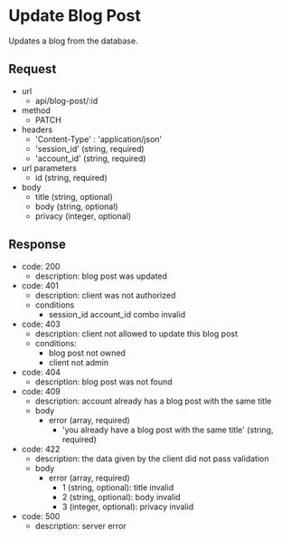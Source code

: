 # Update Blog Post
Updates a blog from the database.

## Request
- url
  - api/blog-post/:id
- method
  - PATCH
- headers
  - 'Content-Type' : 'application/json'
  - 'session_id' (string, required)
  - 'account_id' (string, required)
- url parameters
  - id (string, required)
- body
  - title (string, optional)
  - body (string, optional)
  - privacy (integer, optional)

## Response
- code: 200
  - description: blog post was updated
- code: 401
  - description: client was not authorized
  - conditions
    - session_id account_id combo invalid
- code: 403
  - description: client not allowed to update this blog post
  - conditions:
    - blog post not owned
    - client not admin
- code: 404
  - description: blog post was not found
- code: 409
  - description: account already has a blog post with the same title
  - body
    - error (array, required)
      - 'you already have a blog post with the same title' (string, required)
- code: 422
  - description: the data given by the client did not pass validation
  - body
    - error (array, required)
      - 1 (string, optional): title invalid
      - 2 (string, optional): body invalid
      - 3 (integer, optional): privacy invalid
- code: 500
  - description: server error
